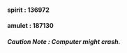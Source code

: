#### spirit : 136972 ####
#### amulet : 187130 ####
##### Caution Note : Computer might crash. #####
